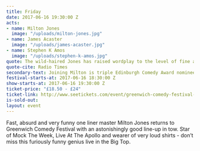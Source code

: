 ```yaml
---
title: Friday
date: 2017-06-16 19:30:00 Z
acts:
- name: Milton Jones
  image: "/uploads/milton-jones.jpg"
- name: James Acaster
  image: "/uploads/james-acaster.jpg"
- name: Stephen K Amos
  image: "/uploads/stephen-k-amos.jpg"
quote: The wild-haired Jones has raised wordplay to the level of fine art
quote-cite: Radio Times
secondary-text: Joining Milton is triple Edinburgh Comedy Award nominee James Acaster and very special guest Stephen K Amos as host.
festival-starts-at: 2017-06-16 18:30:00 Z
show-starts-at: 2017-06-16 19:30:00 Z
ticket-price: "£18.50 - £24"
ticket-link: http://www.seetickets.com/event/greenwich-comedy-festival-milton-jones/big-top-greenwich-comedy-festival/983578/
is-sold-out: 
layout: event
---
```


Fast, absurd and very funny one liner master Milton Jones returns to Greenwich Comedy Festival with an astonishingly good line-up in tow. Star of Mock The Week, Live At The Apollo and wearer of very loud shirts - don’t miss this furiously funny genius live in the Big Top.